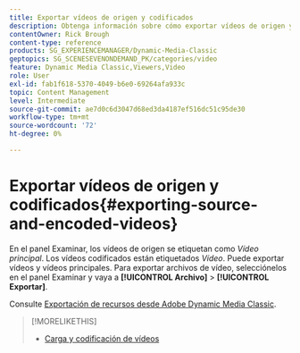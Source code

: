```yaml
---
title: Exportar vídeos de origen y codificados
description: Obtenga información sobre cómo exportar vídeos de origen y codificados en Adobe Dynamic Media Classic.
contentOwner: Rick Brough
content-type: reference
products: SG_EXPERIENCEMANAGER/Dynamic-Media-Classic
geptopics: SG_SCENESEVENONDEMAND_PK/categories/video
feature: Dynamic Media Classic,Viewers,Video
role: User
exl-id: fab1f618-5370-4049-b6e0-69264afa933c
topic: Content Management
level: Intermediate
source-git-commit: ae7d0c6d3047d68ed3da4187ef516dc51c95de30
workflow-type: tm+mt
source-wordcount: '72'
ht-degree: 0%

---
```


# Exportar vídeos de origen y codificados{#exporting-source-and-encoded-videos}

En el panel Examinar, los vídeos de origen se etiquetan como *Vídeo principal*. Los vídeos codificados están etiquetados *Vídeo*. Puede exportar vídeos y vídeos principales. Para exportar archivos de vídeo, selecciónelos en el panel Examinar y vaya a **[!UICONTROL Archivo]** > **[!UICONTROL Exportar]**.

Consulte [Exportación de recursos desde Adobe Dynamic Media Classic](exporting-assets-from-dmc.md#exporting-assets-from-dmc).

>[!MORELIKETHIS]
>
>* [Carga y codificación de vídeos](uploading-encoding-videos.md#uploading_and_encoding_videos)
